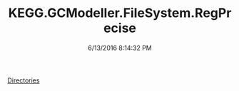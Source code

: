 ﻿---
title: KEGG.GCModeller.FileSystem.RegPrecise
date: 6/13/2016 8:14:32 PM
---

[Directories](T-KEGG.GCModeller.FileSystem.RegPrecise.Directories.html)
